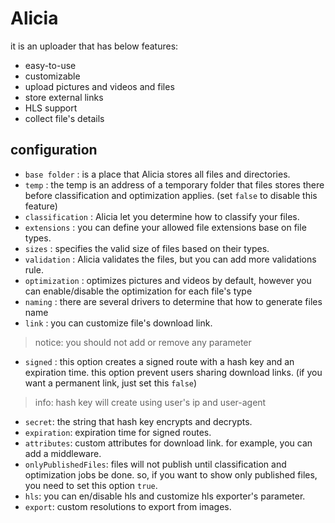 # Alicia

it is an uploader that has below features:

- easy-to-use
- customizable
- upload pictures and videos and files
- store external links
- HLS support
- collect file's details

## configuration

- `base folder` : is a place that Alicia stores all files and directories.
- `temp` : the temp is an address of a temporary folder that files stores there before classification and optimization
  applies. (set `false` to disable this feature)
- `classification` : Alicia let you determine how to classify your files.
- `extensions` : you can define your allowed file extensions base on file types.
- `sizes` : specifies the valid size of files based on their types.
- `validation` : Alicia validates the files, but you can add more validations rule.
- `optimization` : optimizes pictures and videos by default, however you can enable/disable the optimization for each
  file's type
- `naming` : there are several drivers to determine that how to generate files name
- `link` : you can customize file's download link.

> notice: you should not add or remove any parameter

- `signed` : this option creates a signed route with a hash key and an expiration time. this option prevent users
  sharing download links. (if you want a permanent link, just set this `false`)

> info: hash key will create using user's ip and user-agent

- `secret`: the string that hash key encrypts and decrypts.
- `expiration`: expiration time for signed routes.
- `attributes`: custom attributes for download link. for example, you can add a middleware.
- `onlyPublishedFiles`: files will not publish until classification and optimization jobs be done. so, if you want to
  show only published files, you need to set this option `true`.
- `hls`: you can en/disable hls and customize hls exporter's parameter.
- `export`: custom resolutions to export from images.
